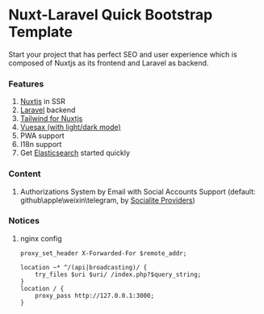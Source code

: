 # Nuxt-Laravel Quick Bootstrap Template
Start your project that has perfect SEO and user experience which is composed of Nuxtjs as its frontend and Laravel as backend.

### Features
1. [Nuxtjs](https://nuxtjs.org/) in SSR
2. [Laravel](https://laravel.com/) backend
3. [Tailwind for Nuxtjs](https://tailwindcss.nuxtjs.org/)
4. [Vuesax (with light/dark mode)](http://vuesax.com/)
5. PWA support
6. I18n support
7. Get [Elasticsearch](https://github.com/elastic/elasticsearch) started quickly 

### Content
1. Authorizations System by Email with Social Accounts Support (default: github\apple\weixin\telegram, by [Socialite Providers](https://socialiteproviders.netlify.com/))

### Notices
1. nginx config
    ```
    proxy_set_header X-Forwarded-For $remote_addr;

    location ~* ^/(api|broadcasting)/ {
        try_files $uri $uri/ /index.php?$query_string;
    }
    location / {
        proxy_pass http://127.0.0.1:3000;
    }
    ```

